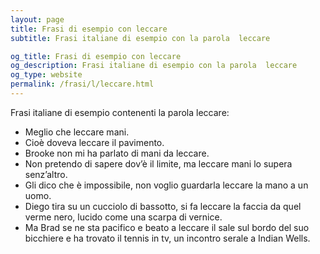 ```yaml
---
layout: page
title: Frasi di esempio con leccare 
subtitle: Frasi italiane di esempio con la parola  leccare

og_title: Frasi di esempio con leccare 
og_description: Frasi italiane di esempio con la parola  leccare
og_type: website
permalink: /frasi/l/leccare.html
---
```


Frasi italiane di esempio contenenti la parola leccare:


- Meglio che leccare mani.
- Cioè doveva leccare il pavimento.
- Brooke non mi ha parlato di mani da leccare.
- Non pretendo di sapere dov’è il limite, ma leccare mani lo supera senz’altro.
- Gli dico che è impossibile, non voglio guardarla leccare la mano a un uomo.
- Diego tira su un cucciolo di bassotto, si fa leccare la faccia da quel verme nero, lucido come una scarpa di vernice.
- Ma Brad se ne sta pacifico e beato a leccare il sale sul bordo del suo bicchiere e ha trovato il tennis in tv, un incontro serale a Indian Wells.
